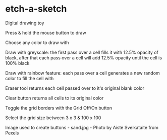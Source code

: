 # etch-a-sketch

Digital drawing toy

  Press & hold the mouse button to draw
  
  Choose any color to draw with
  
  Draw with greyscale: the first pass over a cell fills it with 12.5% opacity of black, after that each pass over a cell will add 12.5% opacity until the cell is 100% black
  
  Draw with rainbow feature: each pass over a cell generates a new random color to fill the cell with
  
  Eraser tool returns each cell passed over to it's original blank color
  
  Clear button returns all cells to its original color
  
  Toggle the grid borders with the Grid Off/On button
  
  Select the grid size between 3 x 3 & 100 x 100
 
  

Image used to create buttons - sand.jpg - Photo by Aistė Sveikataitė from Pexels
